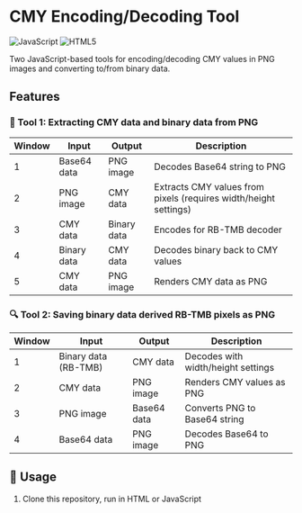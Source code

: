 # CMY Encoding/Decoding Tool

![JavaScript](https://img.shields.io/badge/JavaScript-ES6+-yellow.svg)
![HTML5](https://img.shields.io/badge/HTML5-Compatible-green.svg)

Two JavaScript-based tools for encoding/decoding CMY values in PNG images and converting to/from binary data.

## Features

### 🔧 Tool 1: Extracting CMY data and binary data from PNG
| Window | Input | Output | Description |
|--------|-------|--------|-------------|
| 1 | Base64 data | PNG image | Decodes Base64 string to PNG |
| 2 | PNG image | CMY data | Extracts CMY values from pixels (requires width/height settings) |
| 3 | CMY data | Binary data | Encodes for RB-TMB decoder |
| 4 | Binary data | CMY data | Decodes binary back to CMY values |
| 5 | CMY data | PNG image | Renders CMY data as PNG |

### 🔍 Tool 2: Saving binary data derived RB-TMB pixels as PNG
| Window | Input | Output | Description |
|--------|-------|--------|-------------|
| 1 | Binary data (RB-TMB) | CMY data | Decodes with width/height settings |
| 2 | CMY data | PNG image | Renders CMY values as PNG |
| 3 | PNG image | Base64 data | Converts PNG to Base64 string |
| 4 | Base64 data | PNG image | Decodes Base64 to PNG |

## 🚀 Usage
1. Clone this repository, run in HTML or JavaScript
